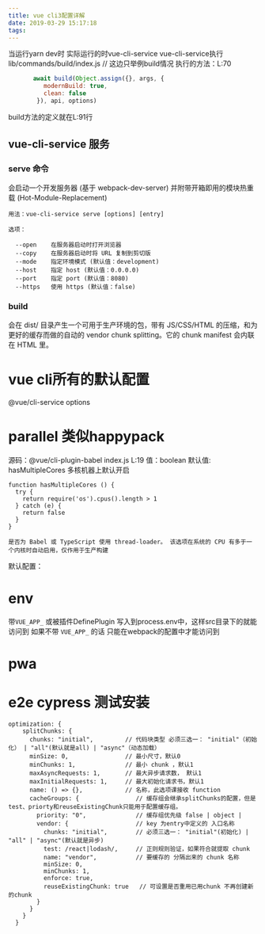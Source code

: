 ```yaml
---
title: vue cli3配置详解
date: 2019-03-29 15:17:18
tags:
---
```


当运行yarn dev时  实际运行的时vue-cli-service 
vue-cli-service执行lib/commands/build/index.js
// 这边只举例build情况
执行的方法：L:70 
``` js
       await build(Object.assign({}, args, {
          modernBuild: true,
          clean: false
        }), api, options)
```
build方法的定义就在L:91行

## vue-cli-service 服务
###  serve 命令
会启动一个开发服务器 (基于 webpack-dev-server) 并附带开箱即用的模块热重载 (Hot-Module-Replacement)

```
用法：vue-cli-service serve [options] [entry]

选项：

  --open    在服务器启动时打开浏览器
  --copy    在服务器启动时将 URL 复制到剪切版
  --mode    指定环境模式 (默认值：development)
  --host    指定 host (默认值：0.0.0.0)
  --port    指定 port (默认值：8080)
  --https   使用 https (默认值：false)
```
### build
会在 dist/ 目录产生一个可用于生产环境的包，带有 JS/CSS/HTML 的压缩，和为更好的缓存而做的自动的 vendor chunk splitting。它的 chunk manifest 会内联在 HTML 里。


# vue cli所有的默认配置
@vue/cli-service options


# parallel 类似happypack
源码：@vue/cli-plugin-babel index.js L:19
值：boolean
默认值: hasMultipleCores  多核机器上默认开启
```
function hasMultipleCores () {
  try {
    return require('os').cpus().length > 1
  } catch (e) {
    return false
  }
}
```

`是否为 Babel 或 TypeScript 使用 thread-loader。
该选项在系统的 CPU 有多于一个内核时自动启用，仅作用于生产构建
`

默认配置：



# env
带`VUE_APP_` 或被插件DefinePlugin 写入到process.env中，这样src目录下的就能访问到
如果不带 `VUE_APP_` 的话 只能在webpack的配置中才能访问到



# pwa


# e2e cypress 测试安装




```
optimization: {
    splitChunks: { 
      chunks: "initial",         // 代码块类型 必须三选一： "initial"（初始化） | "all"(默认就是all) | "async"（动态加载） 
      minSize: 0,                // 最小尺寸，默认0
      minChunks: 1,              // 最小 chunk ，默认1
      maxAsyncRequests: 1,       // 最大异步请求数， 默认1
      maxInitialRequests: 1,     // 最大初始化请求书，默认1
      name: () => {},            // 名称，此选项课接收 function
      cacheGroups: {                // 缓存组会继承splitChunks的配置，但是test、priorty和reuseExistingChunk只能用于配置缓存组。
        priority: "0",              // 缓存组优先级 false | object |
        vendor: {                   // key 为entry中定义的 入口名称
          chunks: "initial",        // 必须三选一： "initial"(初始化) | "all" | "async"(默认就是异步)
          test: /react|lodash/,     // 正则规则验证，如果符合就提取 chunk
          name: "vendor",           // 要缓存的 分隔出来的 chunk 名称
          minSize: 0,
          minChunks: 1,
          enforce: true,
          reuseExistingChunk: true   // 可设置是否重用已用chunk 不再创建新的chunk
        }
      }
    }
  }
 
```